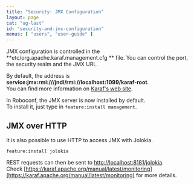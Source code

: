 ```yaml
---
title: "Security: JMX Configuration"
layout: page
cat: "ug-last"
id: "security-and-jmx-configuration"
menus: [ "users", "user-guide" ]
---
```


JMX configuration is controlled in the **etc/org.apache.karaf.management.cfg ** file.
You can control the port, the security realm and the JMX URL.

By default, the address is **service:jmx:rmi:///jndi/rmi://localhost:1099/karaf-root**.  
You can find more information on [Karaf's web site](https://karaf.apache.org/manual/latest/#_monitoring_and_management_using_jmx).

In Roboconf, the JMX server is now installed by default.  
To install it, just type in `feature:install management`. 


## JMX over HTTP

It is also possible to use HTTP to access JMX with Jolokia.  

```properties
feature:install jolokia
```

REST requests can then be sent to [http://localhost:8181/jolokia](http://localhost:8181/jolokia).  
Check [https://karaf.apache.org/manual/latest/monitoring](https://karaf.apache.org/manual/latest/monitoring)
for more details.
